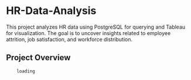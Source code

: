 # HR-Data-Analysis
This project analyzes HR data using PostgreSQL for querying and Tableau for visualization. The goal is to uncover insights related to employee attrition, job satisfaction, and workforce distribution.

## Project Overview 
```
    loading
